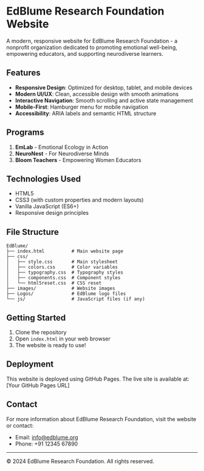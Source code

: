 # EdBlume Research Foundation Website

A modern, responsive website for EdBlume Research Foundation - a nonprofit organization dedicated to promoting emotional well-being, empowering educators, and supporting neurodiverse learners.

## Features

- **Responsive Design**: Optimized for desktop, tablet, and mobile devices
- **Modern UI/UX**: Clean, accessible design with smooth animations
- **Interactive Navigation**: Smooth scrolling and active state management
- **Mobile-First**: Hamburger menu for mobile navigation
- **Accessibility**: ARIA labels and semantic HTML structure

## Programs

1. **EmLab** - Emotional Ecology in Action
2. **NeuroNest** - For Neurodiverse Minds  
3. **Bloom Teachers** - Empowering Women Educators

## Technologies Used

- HTML5
- CSS3 (with custom properties and modern layouts)
- Vanilla JavaScript (ES6+)
- Responsive design principles

## File Structure

```
EdBlume/
├── index.html          # Main website page
├── css/
│   ├── style.css       # Main stylesheet
│   ├── colors.css      # Color variables
│   ├── typography.css  # Typography styles
│   ├── components.css  # Component styles
│   └── html5reset.css  # CSS reset
├── images/             # Website images
├── Logos/              # EdBlume logo files
└── js/                 # JavaScript files (if any)
```

## Getting Started

1. Clone the repository
2. Open `index.html` in your web browser
3. The website is ready to use!

## Deployment

This website is deployed using GitHub Pages. The live site is available at: [Your GitHub Pages URL]

## Contact

For more information about EdBlume Research Foundation, visit the website or contact:
- Email: info@edblume.org
- Phone: +91 12345 67890

---

© 2024 EdBlume Research Foundation. All rights reserved. 